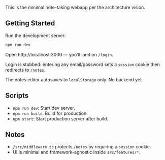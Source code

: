 This is the minimal note-taking webapp per the architecture vision.

## Getting Started

Run the development server:

```bash
npm run dev
```

Open http://localhost:3000 — you'll land on `/login`.

Login is stubbed: entering any email/password sets a `session` cookie then redirects to `/notes`.

The notes editor autosaves to `localStorage` only. No backend yet.

## Scripts

- `npm run dev`: Start dev server.
- `npm run build`: Build for production.
- `npm start`: Start production server after build.

## Notes

- `/src/middleware.ts` protects `/notes` by requiring a `session` cookie.
- UI is minimal and framework-agnostic inside `src/features/*`.
